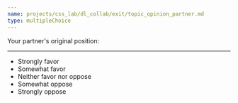 ```yaml
---
name: projects/css_lab/dl_collab/exit/topic_opinion_partner.md
type: multipleChoice
---
```


Your partner's original position:

---

- Strongly favor
- Somewhat favor
- Neither favor nor oppose
- Somewhat oppose
- Strongly oppose
